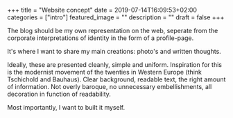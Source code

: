 +++
title =  "Website concept"
date = 2019-07-14T16:09:53+02:00
categories = ["intro"]
featured_image = ""
description = ""
draft = false
+++

The blog should be my own representation on the web, seperate from the corporate interpretations of identity in the form of a profile-page.

It's where I want to share my main creations: photo's and written thoughts.

Ideally, these are presented cleanly, simple and uniform. Inspiration for this is the modernist movement of the twenties in Western Europe (think Tschichold and Bauhaus). Clear background, readable text, the right amount of information. Not overly baroque, no unnecessary embellishments, all decoration in function of readability.

Most importantly, I want to built it myself.

<!--more-->